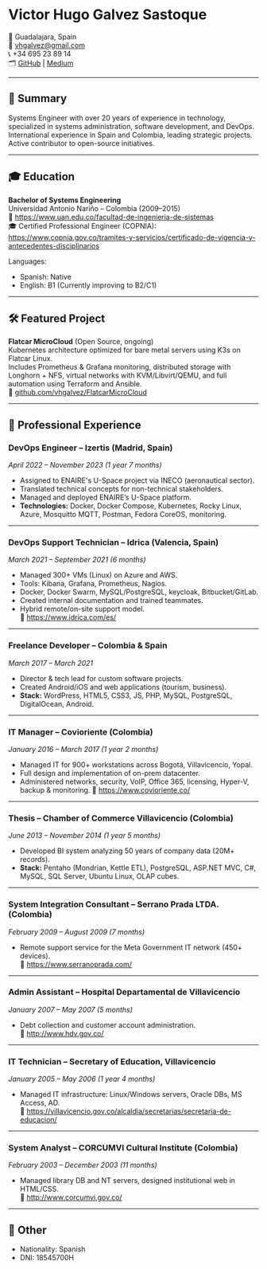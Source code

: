 # Victor Hugo Galvez Sastoque

📍 Guadalajara, Spain  
📧 [vhgalvez@gmail.com](mailto:vhgalvez@gmail.com)  
📞 +34 695 23 89 14  
🗂️ [GitHub](https://github.com/vhgalvez) | [Medium](https://medium.com/@vhgalvez)  

---

## 🎯 Summary

Systems Engineer with over 20 years of experience in technology, specialized in systems administration, software development, and DevOps. International experience in Spain and Colombia, leading strategic projects. Active contributor to open-source initiatives.

---

## 🎓 Education

**Bachelor of Systems Engineering**  
Universidad Antonio Nariño – Colombia (2009–2015)  
🔗 https://www.uan.edu.co/facultad-de-ingenieria-de-sistemas  
🎓 Certified Professional Engineer (COPNIA):  
https://www.copnia.gov.co/tramites-y-servicios/certificado-de-vigencia-y-antecedentes-disciplinarios

Languages:  
- Spanish: Native  
- English: B1 (Currently improving to B2/C1)

---

## 🛠️ Featured Project

**Flatcar MicroCloud** (Open Source, ongoing)  
Kubernetes architecture optimized for bare metal servers using K3s on Flatcar Linux.  
Includes Prometheus & Grafana monitoring, distributed storage with Longhorn + NFS, virtual networks with KVM/Libvirt/QEMU, and full automation using Terraform and Ansible.  
🔗 [github.com/vhgalvez/FlatcarMicroCloud](https://github.com/vhgalvez/FlatcarMicroCloud)

---

## 💼 Professional Experience

### **DevOps Engineer – Izertis (Madrid, Spain)**  
_April 2022 – November 2023 (1 year 7 months)_

- Assigned to ENAIRE's U-Space project via INECO (aeronautical sector).
- Translated technical concepts for non-technical stakeholders.
- Managed and deployed ENAIRE’s U-Space platform.
- **Technologies:** Docker, Docker Compose, Kubernetes, Rocky Linux, Azure, Mosquitto MQTT, Postman, Fedora CoreOS, monitoring.

---

### **DevOps Support Technician – Idrica (Valencia, Spain)**  
_March 2021 – September 2021 (6 months)_

- Managed 300+ VMs (Linux) on Azure and AWS.
- Tools: Kibana, Grafana, Prometheus, Nagios.
- Docker, Docker Swarm, MySQL/PostgreSQL, keycloak, Bitbucket/GitLab.
- Created internal documentation and trained teammates.
- Hybrid remote/on-site support model.  
🔗 https://www.idrica.com/es/

---

### **Freelance Developer – Colombia & Spain**  
_March 2017 – March 2021_

- Director & tech lead for custom software projects.
- Created Android/iOS and web applications (tourism, business).
- **Stack:** WordPress, HTML5, CSS3, JS, PHP, MySQL, PostgreSQL, DigitalOcean, Android.

---

### **IT Manager – Covioriente (Colombia)**  
_January 2016 – March 2017 (1 year 2 months)_

- Managed IT for 900+ workstations across Bogotá, Villavicencio, Yopal.
- Full design and implementation of on-prem datacenter.
- Administered networks, security, VoIP, Office 365, licensing, Hyper-V, backup & monitoring.
🔗 https://www.covioriente.co/

---

### **Thesis – Chamber of Commerce Villavicencio (Colombia)**  
_June 2013 – November 2014 (1 year 5 months)_

- Developed BI system analyzing 50 years of company data (20M+ records).
- **Stack:** Pentaho (Mondrian, Kettle ETL), PostgreSQL, ASP.NET MVC, C#, MySQL, SQL Server, Ubuntu Linux, OLAP cubes.

---

### **System Integration Consultant – Serrano Prada LTDA. (Colombia)**  
_February 2009 – August 2009 (7 months)_

- Remote support service for the Meta Government IT network (450+ devices).  
🔗 https://www.serranoprada.com/

---

### **Admin Assistant – Hospital Departamental de Villavicencio**  
_January 2007 – May 2007 (5 months)_

- Debt collection and customer account administration.  
🔗 http://www.hdv.gov.co/

---

### **IT Technician – Secretary of Education, Villavicencio**  
_January 2005 – May 2006 (1 year 4 months)_

- Managed IT infrastructure: Linux/Windows servers, Oracle DBs, MS Access, AD.  
🔗 https://villavicencio.gov.co/alcaldia/secretarias/secretaria-de-educacion/

---

### **System Analyst – CORCUMVI Cultural Institute (Colombia)**  
_February 2003 – December 2003 (11 months)_

- Managed library DB and NT servers, designed institutional web in HTML/CSS.  
🔗 http://www.corcumvi.gov.co/

---

## 🧾 Other

- Nationality: Spanish  
- DNI: 18545700H  
